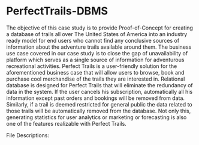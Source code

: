# PerfectTrails-DBMS
The objective of this case study is to provide Proof-of-Concept for creating a database of trails all over The United States of America into an industry ready model for end users who cannot find any conclusive sources of information about the adventure trails available around them. The business use case covered in our case study is to close the gap of unavailability of platform which serves as a single source of information for adventurous recreational activities. Perfect Trails is a user-friendly solution for the aforementioned business case that will allow users to browse, book and purchase cool merchandise of the trails they are interested in. Relational database is designed for Perfect Trails that will eliminate the redundancy of data in the system. If the user cancels his subscription, automatically all his information except past orders and bookings will be removed from data. Similarly, if a trail is deemed restricted for general public the data related to those trails will be automatically removed from the database. Not only this, generating statistics for user analytics or marketing or forecasting is also one of the features realizable with Perfect Trails.

File Descriptions:
  
